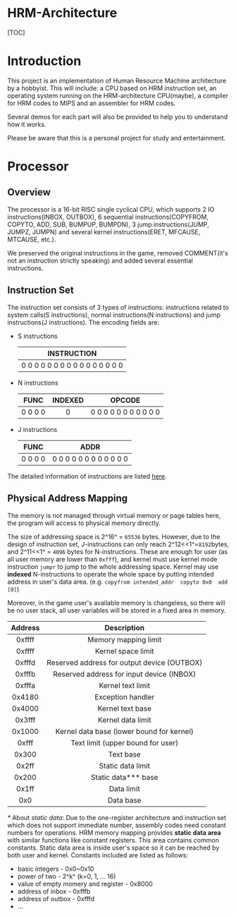 # HRM-Architecture

[TOC]

# Introduction

This project is an implementation of Human Resource Machine architecture by a hobbyist. This will include: a CPU based on HRM instruction set, an operating system running on the HRM-architecture CPU(maybe), a compiler for HRM codes to MIPS and an assembler for HRM codes.

Several demos for each part will also be provided to help you to understand how it works.

Please be aware that this is a personal project for study and entertainment.

# Processor

## Overview

The processor is a 16-bit RISC single cyclical CPU, which supports 2 IO instructions(INBOX, OUTBOX), 6 sequential instructions(COPYFROM, COPYTO, ADD, SUB, BUMPUP, BUMPDN), 3 jump instructions(JUMP, JUMPZ, JUMPN) and several kernel instructions(ERET, MFCAUSE, MTCAUSE, etc.).

We preserved the original instructions in the game, removed COMMENT(it's not an instruction strictly speaking) and added several essential instructions.

## Instruction Set

The instruction set consists of 3 types of instructions: instructions related to system calls(S instructions), normal instructions(N instructions) and jump instructions(J instructions). The encoding fields are:

* S instructions

  |           INSTRUCTION           |
  | :-----------------------------: |
  | 0 0 0 0 0 0 0 0 0 0 0 0 0 0 0 0 |

* N instructions

  |  FUNC   | INDEXED |        OPCODE         |
  | :-----: | :-----: | :-------------------: |
  | 0 0 0 0 |    0    | 0 0 0 0 0 0 0 0 0 0 0 |

* J instructions

  |  FUNC   |          ADDR           |
  | :-----: | :---------------------: |
  | 0 0 0 0 | 0 0 0 0 0 0 0 0 0 0 0 0 |

The detailed information of instructions are listed [here](Documentation/instruction-set.md).

## Physical Address Mapping

The memory is not managed through virtual memory or page tables here, the program will access to physical memory directly. 

The size of addressing space is 2^16^ = `65536` bytes. However, due to the design of instruction set, J-instructions can only reach 2^12<<1^=`8192`bytes, and 2^11<<1^ = `4096` bytes for N-instructions. These are enough for user (as all user memory are lower than `0xfff`), and kernel must use kernel mode instruction `jumpr` to jump to the whole addressing space. Kernel may use **indexed** N-instructions to operate the whole space by putting intended address in user's data area. (e.g. `copyfrom intended_addr  copyto 0x0  add [0]`)

Moreover, in the game user's available memory is changeless, so there will be no user stack, all user variables will be stored in a fixed area in memory.

| Address |                 Description                 |
| :-----: | :-----------------------------------------: |
| 0xffff  |            Memory mapping limit             |
| 0xffff  |             Kernel space limit              |
| 0xfffd  | Reserved address for output device (OUTBOX) |
| 0xfffb  |  Reserved address for input device (INBOX)  |
| 0xfffa  |              Kernel text limit              |
| 0x4180  |              Exception handler              |
| 0x4000  |              Kernel text base               |
| 0x3fff  |              Kernel data limit              |
| 0x1000  |  Kernel data base (lower bound for kernel)  |
|  0xfff  |      Text limit (upper bound for user)      |
|  0x300  |                  Text base                  |
|  0x2ff  |              Static data limit              |
|  0x200  |            Static data*\** base             |
|  0x1ff  |                 Data limit                  |
|   0x0   |                  Data base                  |



*\** About *static data*: Due to the one-register architecture and instruction set which does not support immediate number, assembly codes need constant numbers for operations. HRM memory mapping provides **static data area** with similar functions like constant registers. This area contains common constants.  Static data area is inside user's space so it can be reached by both user and kernel. Constants included are listed as follows:

* basic integers - 0x0~0x10
* power of two  - 2^k^ (k=0, 1, ... 16) 
* value of empty momery and register - 0x8000
* address of inbox - 0xfffb
* address of outbox - 0xfffd
* ...